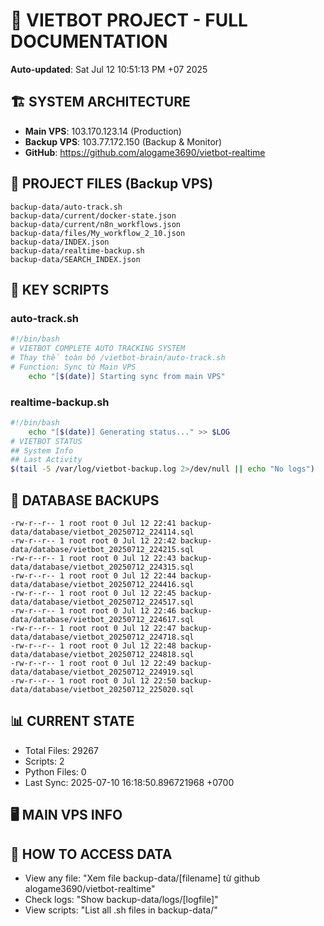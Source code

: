 # 🤖 VIETBOT PROJECT - FULL DOCUMENTATION
**Auto-updated**: Sat Jul 12 10:51:13 PM +07 2025

## 🏗️ SYSTEM ARCHITECTURE
- **Main VPS**: 103.170.123.14 (Production)
- **Backup VPS**: 103.77.172.150 (Backup & Monitor)
- **GitHub**: https://github.com/alogame3690/vietbot-realtime

## 📁 PROJECT FILES (Backup VPS)
```
backup-data/auto-track.sh
backup-data/current/docker-state.json
backup-data/current/n8n_workflows.json
backup-data/files/My_workflow_2_10.json
backup-data/INDEX.json
backup-data/realtime-backup.sh
backup-data/SEARCH_INDEX.json
```

## 🔧 KEY SCRIPTS
### auto-track.sh
```bash
#!/bin/bash
# VIETBOT COMPLETE AUTO TRACKING SYSTEM
# Thay thế toàn bộ /vietbot-brain/auto-track.sh
# Function: Sync từ Main VPS
    echo "[$(date)] Starting sync from main VPS"
```
### realtime-backup.sh
```bash
#!/bin/bash
    echo "[$(date)] Generating status..." >> $LOG
# VIETBOT STATUS
## System Info
## Last Activity
$(tail -5 /var/log/vietbot-backup.log 2>/dev/null || echo "No logs")
```

## 💾 DATABASE BACKUPS
```
-rw-r--r-- 1 root root 0 Jul 12 22:41 backup-data/database/vietbot_20250712_224114.sql
-rw-r--r-- 1 root root 0 Jul 12 22:42 backup-data/database/vietbot_20250712_224215.sql
-rw-r--r-- 1 root root 0 Jul 12 22:43 backup-data/database/vietbot_20250712_224315.sql
-rw-r--r-- 1 root root 0 Jul 12 22:44 backup-data/database/vietbot_20250712_224416.sql
-rw-r--r-- 1 root root 0 Jul 12 22:45 backup-data/database/vietbot_20250712_224517.sql
-rw-r--r-- 1 root root 0 Jul 12 22:46 backup-data/database/vietbot_20250712_224617.sql
-rw-r--r-- 1 root root 0 Jul 12 22:47 backup-data/database/vietbot_20250712_224718.sql
-rw-r--r-- 1 root root 0 Jul 12 22:48 backup-data/database/vietbot_20250712_224818.sql
-rw-r--r-- 1 root root 0 Jul 12 22:49 backup-data/database/vietbot_20250712_224919.sql
-rw-r--r-- 1 root root 0 Jul 12 22:50 backup-data/database/vietbot_20250712_225020.sql
```

## 📊 CURRENT STATE
- Total Files: 29267
- Scripts: 2
- Python Files: 0
- Last Sync: 2025-07-10 16:18:50.896721968 +0700

## 🖥️ MAIN VPS INFO


## 🚨 HOW TO ACCESS DATA
- View any file: "Xem file backup-data/[filename] từ github alogame3690/vietbot-realtime"
- Check logs: "Show backup-data/logs/[logfile]"
- View scripts: "List all .sh files in backup-data/"
